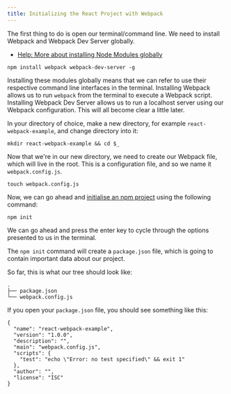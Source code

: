 ```yaml
---
title: Initializing the React Project with Webpack
---
```

The first thing to do is open our terminal/command line. We need to install Webpack and Webpack Dev Server globally.

*   <a href='https://docs.npmjs.com/getting-started/installing-npm-packages-globally' target='_blank' rel='nofollow'>Help: More about installing Node Modules globally</a>

```shell
npm install webpack webpack-dev-server -g
```

Installing these modules globally means that we can refer to use their respective command line interfaces in the terminal. Installing Webpack allows us to run `webpack` from the terminal to execute a Webpack script. Installing Webpack Dev Server allows us to run a localhost server using our Webpack configuration. This will all become clear a little later.

In your directory of choice, make a new directory, for example `react-webpack-example`, and change directory into it:

```shell
mkdir react-webpack-example && cd $_
```

Now that we're in our new directory, we need to create our Webpack file, which will live in the root. This is a configuration file, and so we name it `webpack.config.js`.

```shell
touch webpack.config.js
```

Now, we can go ahead and <a href='https://docs.npmjs.com/cli/init' target='_blank' rel='nofollow'>initialise an npm project</a> using the following command:

```shell
npm init
```

We can go ahead and press the enter key to cycle through the options presented to us in the terminal.

The `npm init` command will create a `package.json` file, which is going to contain important data about our project.

So far, this is what our tree should look like:

```shell
.
├── package.json
└── webpack.config.js
```

If you open your `package.json` file, you should see something like this:

```shell
{
  "name": "react-webpack-example",
  "version": "1.0.0",
  "description": "",
  "main": "webpack.config.js",
  "scripts": {
    "test": "echo \"Error: no test specified\" && exit 1"
  },
  "author": "",
  "license": "ISC"
}
```
